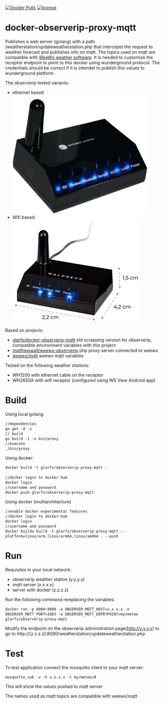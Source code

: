 [![Docker Pulls](https://img.shields.io/docker/pulls/glarfs/observerip-proxy-mqtt.svg)](https://hub.docker.com/r/glarfs/observerip-proxy-mqtt/)
[![license](https://img.shields.io/github/license/glarfs/docker-observerip-proxy-mqtt.svg)](https://github.com/glarfs/docker-observerip-proxy-mqtt/blob/master/LICENSE)
# docker-observerip-proxy-mqtt

Publishes a web server (golang) with a path /weatherstation/updateweatherstation.php that intercepts the request to weather forecast and publishes info on mqtt. The topics used on mqtt are compatible with [WeeWx weather software](https://github.com/weewx/weewx). It is needed to customize the receptor endpoint to point to this docker using wunderground protocol. The credentials should be correct if it is intendet to publish this values to wunderground platform.

The observerip tested variants:
* ethernet based ![observer ip ethernet](observerip-ethernet.gif)
* Wifi based: ![observer ip wifi](observerip-wifi.jpg)

Based on projects: 
* [glarfs/docker-observerip-mqtt](https://github.com/glarfs/docker-observerip-mqtt) old scrapping version for observerip, compatible environment variables with this project
* [matthewwall/weewx-observerip](https://github.com/matthewwall/weewx-observerip) php proxy server connected to weewx
* [weewx/mqtt](https://github.com/weewx/weewx/wiki/mqtt) weewx mqtt variables

Tested on the following weather stations:
* WH1200 with ethernet cable on the receptor
* WH2650A with wifi receptor (configured using WS View Android app)




# Build

Using local golang:
```
//dependencies
go get -d -v
// build
go build -i -o bin/proxy
//execute
./bin/proxy
```

Using docker:
```
docker build -t glarfs/observerip-proxy-mqtt .

//docker login to docker-hub
docker login
//username and password
docker push glarfs/observerip-proxy-mqtt
```

Using docker (multiarchitecture)
```
//enable docker experimental features
//docker login to docker-hub
docker login
//username and password
docker buildx build -t glarfs/observerip-proxy-mqtt --platform=linux/arm,linux/arm64,linux/amd64 . --push
```

# Run

Requisites in your local network:
* observerip weather station (y.y.y.y)
* mqtt server (x.x.x.x)
* server with docker (z.z.z.z)

Run the following command remplacing the variables:

```
docker run -p 8080:8080 -e OBSERVER_MQTT_HOST=x.x.x.x -e OBSERVER_MQTT_PORT=1883 -e OBSERVER_MQTT_ENTRYPOINT=my/meteo glarfs/observerip-proxy-mqtt
```

Modify the endpoint on the observerip administration page(http://y.y.y.y) to go to http://[z.z.z.z]:8080/weatherstation/updateweatherstation.php


# Test

To test application connect the mosquitto client to your mqtt server:
```
mosquitto_sub -v -h x.x.x.x -t my/meteo/#
```
This will show the values pushed to mqtt server

The names used as mqtt topics are compatible with weewx/mqtt

